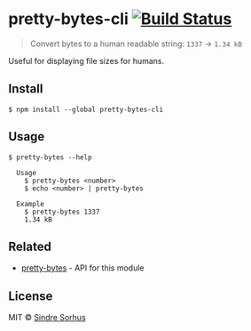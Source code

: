 # pretty-bytes-cli [![Build Status](https://travis-ci.org/sindresorhus/pretty-bytes-cli.svg?branch=master)](https://travis-ci.org/sindresorhus/pretty-bytes-cli)

> Convert bytes to a human readable string: `1337` → `1.34 kB`

Useful for displaying file sizes for humans.


## Install

```
$ npm install --global pretty-bytes-cli
```


## Usage

```
$ pretty-bytes --help

  Usage
    $ pretty-bytes <number>
    $ echo <number> | pretty-bytes

  Example
    $ pretty-bytes 1337
    1.34 kB
```


## Related

- [pretty-bytes](https://github.com/sindresorhus/pretty-bytes) - API for this module


## License

MIT © [Sindre Sorhus](http://sindresorhus.com)

